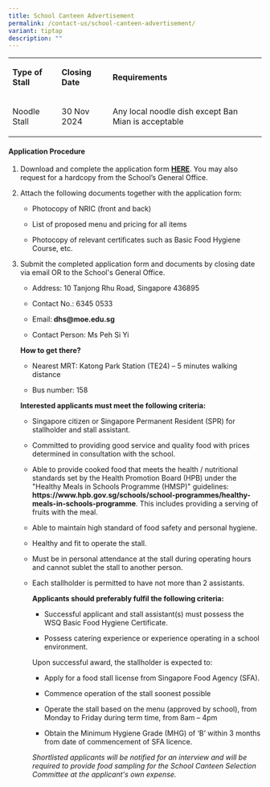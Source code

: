 ```yaml
---
title: School Canteen Advertisement
permalink: /contact-us/school-canteen-advertisement/
variant: tiptap
description: ""
---
```

<table style="minWidth: 75px">
<colgroup>
<col>
<col>
<col>
</colgroup>
<tbody>
<tr>
<td rowspan="1" colspan="1">
<p><strong>Type of Stall</strong>
</p>
</td>
<td rowspan="1" colspan="1">
<p><strong>Closing Date</strong>
</p>
</td>
<td rowspan="1" colspan="1">
<p><strong>Requirements</strong>
</p>
</td>
</tr>
<tr>
<td rowspan="1" colspan="1">
<p>Noodle Stall</p>
</td>
<td rowspan="1" colspan="1">
<p>30 Nov 2024</p>
</td>
<td rowspan="1" colspan="1">
<p>Any local noodle dish except Ban Mian is acceptable</p>
</td>
</tr>
</tbody>
</table>
<h4><strong>Application Procedure</strong></h4>
<ol data-tight="true" class="tight">
<li>
<p>Download and complete the application form <strong><a href="/files/canteen_stall_application_form.pdf" rel="noopener nofollow" target="_blank">HERE</a></strong>.
You may also request for a hardcopy from the School’s General Office.</p>
<p></p>
</li>
<li>
<p>Attach the following documents together with the application form:</p>
<ul data-tight="true" class="tight">
<li>
<p>Photocopy of NRIC (front and back)</p>
</li>
<li>
<p>List of proposed menu and pricing for all items</p>
</li>
<li>
<p>Photocopy of relevant certificates such as Basic Food Hygiene Course,
etc.</p>
</li>
</ul>
<p></p>
</li>
<li>
<p>Submit the completed application form and documents by closing date via
email OR to the School's General Office.</p>
<ul data-tight="true" class="tight">
<li>
<p>Address: 10 Tanjong Rhu Road, Singapore 436895</p>
</li>
<li>
<p>Contact No.: 6345 0533</p>
</li>
<li>
<p>Email:<strong> <a rel="noopener noreferrer nofollow" target="_blank">dhs@moe.edu.sg</a></strong>
</p>
</li>
<li>
<p>Contact Person: Ms Peh Si Yi</p>
</li>
</ul>
<p></p>
<p><strong>How to get there? </strong>
</p>
<ul data-tight="true" class="tight">
<li>
<p>Nearest MRT: Katong Park Station (TE24) – 5 minutes walking distance</p>
</li>
<li>
<p>Bus number: 158</p>
</li>
</ul>
<p></p>
<p><strong>Interested applicants must meet the following criteria:</strong>
</p>
<ul data-tight="true" class="tight">
<li>
<p>Singapore citizen or Singapore Permanent Resident (SPR) for stallholder
and stall assistant.</p>
</li>
<li>
<p>Committed to providing good service and quality food with prices determined
in consultation with the school.</p>
</li>
<li>
<p>Able to provide cooked food that meets the health / nutritional standards
set by the Health Promotion Board (HPB) under the "Healthy Meals in Schools
Programme (HMSP)" guidelines: <strong><a rel="noopener noreferrer nofollow" target="_blank">https://www.hpb.gov.sg/schools/school-programmes/healthy-meals-in-schools-programme</a></strong>.
This includes providing a serving of fruits with the meal.</p>
</li>
<li>
<p>Able to maintain high standard of food safety and personal hygiene.</p>
</li>
<li>
<p>Healthy and fit to operate the stall.</p>
</li>
<li>
<p>Must be in personal attendance at the stall during operating hours and
cannot sublet the stall to another person.</p>
</li>
<li>
<p>Each stallholder is permitted to have not more than 2 assistants.</p>
<p></p>
<p><strong>Applicants should preferably fulfil the following criteria:</strong>
</p>
<ul data-tight="true" class="tight">
<li>
<p>Successful applicant and stall assistant(s) must possess the WSQ Basic
Food Hygiene Certificate.</p>
</li>
<li>
<p>Possess catering experience or experience operating in a school environment.</p>
</li>
</ul>
<p></p>
<p>Upon successful award, the stallholder is expected to:</p>
<ul data-tight="true" class="tight">
<li>
<p>Apply for a food stall license from Singapore Food Agency (SFA).</p>
</li>
<li>
<p>Commence operation of the stall soonest possible</p>
</li>
<li>
<p>Operate the stall based on the menu (approved by school), from Monday
to Friday during term time, from 8am – 4pm</p>
</li>
<li>
<p>Obtain the Minimum Hygiene Grade (MHG) of ‘B’ within 3 months from date
of commencement of SFA licence.</p>
</li>
</ul>
<p></p>
<p><em>Shortlisted applicants will be notified for an interview and will be required to provide food sampling for the School Canteen Selection Committee at the applicant's own expense.</em>
</p>
</li>
</ul>
</li>
</ol>
<p></p>